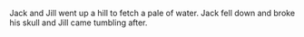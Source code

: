 Jack and Jill went up a hill
to fetch a pale of water.
Jack fell down and broke his skull
and Jill came tumbling after.
